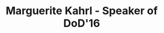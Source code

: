---
layout: speaker

title: "Marguerite Kahrl - Speaker of DoD'16"
speakername: "Marguerite Kahrl"
speakerimage: "kahrl"

speakerbio: "Nata nel 1966 a Beverly, Massachusetts (USA); vive e lavora a Ivrea dal 2002.
Artista e designer, ha vent’anni di esperienza nell’ambito del design, applicato ai principi della filosofia della Permacultura, legata a progetti artistici in ambito sociale e ambientale. Con le sue sculture stimola l’impegno sociale, ma con un approccio ludico, con la manipolazione di simboli, metafore e differenti media. 
Il suo lavoro è stato esposto in mostre internazionali,‘Piccole Invasioni Malthusiane’, Villa Croce, Genova e ‘Wild Energies’, PAV, Torino 2016, ‘Savages’ Ningbo in China e a Torino, 2014. ‘Seeds of Winterslag (SOW)’, Manifesta 9, Genk, Belgio, 2012, ‘Common Ground: Projects for the Lagoon’, alla Fondazione Bevilacqua La Masa, Venezia, 2010, the Museum of Contemporary Art, Tucson, Arizona, 2010, Boulder Museum of Contemporary Art, Colorado, 2007 e ‘Disegni’ alla Fondazione Sandretto Re Rebaudengo, Torino, 2004.
Tra i premi e le residenze: Joan Mitchell Foundation Grant, residenza al Santa Fe Art Institute e il Sue and John Diekman Fellowship per il Djerassi Resident Artists Program in California. Il suo lavoro è stato selezionato per una acquisizione alla Galleria d’Arte Moderna di Torino."


speakerportfolio: 
  - link: "http://www.kahrl.com/"
    title: "kahrl.com"

talktitle: "Con MOI"
talkabstract: "A project I am presently working on is Con MOI, an informal group of Italian and migrant citizens who practice real solidarity, strengthening social and human bonds through sharing food, time and mutual attention. We practice recovery and redistribution of surplus food that can no longer be sold, without any exchange of money. We are defining a new way of considering the community and turn to retailers, markets, medium and large retail facilities, restaurants, communities and individuals to collect food surpluses and redistribute the territory.
Con MOI evolved out of a collaboration between myself and Marjetica Potrč for PAV Parco Arte Vivente, in Torino, Italy. Our intention was to develop new resilient connections around the Experimental Centre for Contemporary Art and park with a process-oriented study of urban ecology that employed permaculture and deep ecology to reimagine the existing community, one which has experienced upheaval, isolation and depression. After carefully reviewing various ideas, difficulties, analyses, and problems connected with proposed locations, we selected Ex Moi as the site for our onsite project. Since then we have been on an adventure to build a prototype of democratic exchange with food sharing as the catalyst.
The buildings known as Ex Moi were constructed as part of Turin’s Olympic Village, which was abandoned after the 2006 Winter Olympics. In 2013, four of these buildings were occupied by refugees from North and Central Africa. The squat has since grown rapidly, from 750 occupants this summer to 1,050 currently. The squatter community is self-governed and has a number of pop-up shops, including a tailor, a barber, a grocery, a restaurant and a school run by volunteers. The people who live here, however, are excluded from social services, a situation that polarizes the opinions of neighbors and politicians alike.
Using a sustainable timeline as a tool, we are now formalizing the operational aspects of the Con Moi network. The end result should be food security for the refugees, visibility and political integration, a stronger sense of community, and new and more effective capabilities. But we face many obstacles and challenges, such as contending with the judgmental space of asking for food as an outsider. "

books:
  - title: "Coming Back to Life: The Updated Guide to 'The Work That Reconnects'"
    author: "Joanna Macy, Molly Brown, Foreword by Matthew Fox"

  - title: "Undermining - A Wild Ride Through Land Use, Politics, and Art in the Changing West"
    author: "Lucy R. Lippard"

  - title: "Thoughtless Acts?: Observations on Intuitive Design Hardcover"
    author: "Jane Fulton Suri (Author), Ideo (Author)"


---